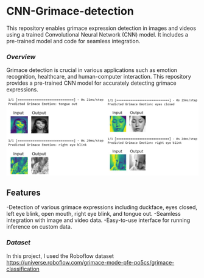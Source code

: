 # CNN-Grimace-detection
This repository enables grimace expression detection in images and videos using a trained 
Convolutional Neural Network (CNN) model. It includes a pre-trained model and code for seamless integration.

### *Overview*
Grimace detection is crucial in various applications such as emotion recognition, healthcare,
and human-computer interaction. This repository provides a pre-trained CNN model for accurately detecting grimace expressions.


![alt text]( https://github.com/pahaht/CNN-Grimace-detection/blob/main/images/go.JPG)  
 
 ## Features 
-Detection of various grimace expressions including duckface, eyes closed, left eye blink, open mouth, right eye blink, and tongue out.
-Seamless integration with image and video data.
-Easy-to-use interface for running inference on custom data.


### *Dataset*
In this project, I used the Roboflow dataset
https://universe.roboflow.com/grimace-mode-pfe-po5cs/grimace-classification

